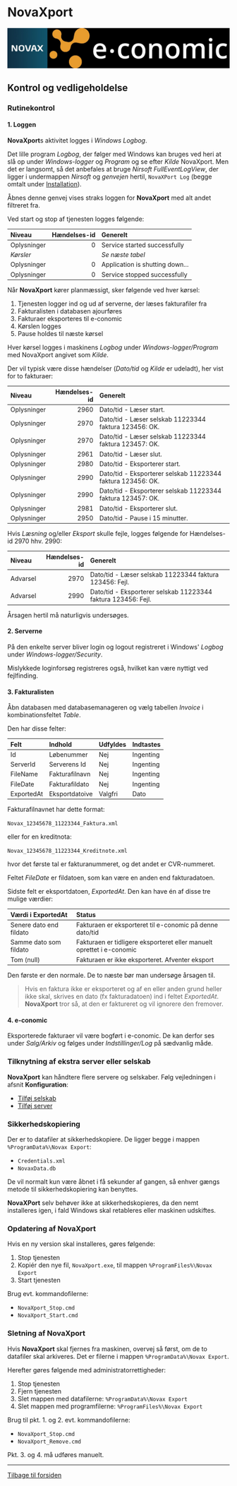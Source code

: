 # NovaXport

![NOVAX(R) e-conomic(R)][Title logos] 

## Kontrol og vedligeholdelse

### Rutinekontrol

#### 1. Loggen

**NovaXport**s aktivitet logges i _Windows Logbog_. 

Det lille program _Logbog_, der følger med Windows kan bruges ved heri at slå op under _Windows-logger_ og _Program_ og se efter *Kilde* NovaXport. Men det er langsomt, så det anbefales at bruge *Nirsoft FullEventLogView*, der ligger i undermappen _Nirsoft_ og _genvejen_ hertil, `NovaXPort Log` (begge omtalt under [Installation][Installation]).

Åbnes denne genvej vises straks loggen for **NovaXport** med alt andet filtreret fra.


Ved start og stop af tjenesten logges følgende:

| Niveau      | Hændelses-id | Generelt                  |
| :---------- | -----------: | :------------------------ |
| Oplysninger | 0      | Service started successfully    |
| *Kørsler*   |        | *Se næste tabel*                                |          
| Oplysninger | 0      | Application is shutting down... |
| Oplysninger | 0      | Service stopped successfully    |

Når **NovaXport** kører planmæssigt, sker følgende ved hver kørsel:

1. Tjenesten logger ind og ud af serverne, der læses fakturafiler fra
2. Fakturalisten i databasen ajourføres
3. Fakturaer eksporteres til e-conomic
4. Kørslen logges
5. Pause holdes til næste kørsel

Hver kørsel logges i maskinens *Logbog* under *Windows-logger/Program* med NovaXport angivet som *Kilde*.

Der vil typisk være disse hændelser (*Dato/tid* og *Kilde* er udeladt), her vist for to fakturaer:

| Niveau      | Hændelses-id | Generelt                                                    |
| :---------- | -----------: | :---------------------------------------------------------- |
| Oplysninger | 2960         | Dato/tid - Læser start.                                     |
| Oplysninger | 2970         | Dato/tid - Læser selskab 11223344 faktura 123456: OK.       |
| Oplysninger | 2970         | Dato/tid - Læser selskab 11223344 faktura 123457: OK.       |
| Oplysninger | 2961         | Dato/tid - Læser slut.                                      |
| Oplysninger | 2980         | Dato/tid - Eksporterer start.                               |
| Oplysninger | 2990         | Dato/tid - Eksporterer selskab 11223344 faktura 123456: OK. |
| Oplysninger | 2990         | Dato/tid - Eksporterer selskab 11223344 faktura 123457: OK. |
| Oplysninger | 2981         | Dato/tid - Eksporterer slut.                                |
| Oplysninger | 2950         | Dato/tid - Pause i 15 minutter.                             |

Hvis *Læsning* og/eller *Eksport* skulle fejle, logges følgende for Hændelses-id 2970 hhv. 2990:

| Niveau      | Hændelses-id | Generelt                                                      |
| :---------- | -----------: | :------------------------------------------------------------ |
| Advarsel    | 2970         | Dato/tid - Læser selskab 11223344 faktura 123456: Fejl.       |
| Advarsel    | 2990         | Dato/tid - Eksporterer selskab 11223344 faktura 123456: Fejl. |

Årsagen hertil må naturligvis undersøges.


#### 2. Serverne

På den enkelte server bliver login og logout registreret i Windows' *Logbog* under *Windows-logger/Security*.

Mislykkede loginforsøg registreres også, hvilket kan være nyttigt ved fejlfinding.


#### 3. Fakturalisten

Åbn databasen med databasemanageren og vælg tabellen *Invoice* i kombinationsfeltet *Table*.

Den har disse felter:

| Felt       | Indhold         | Udfyldes | Indtastes |
| :--------- | :-------------- | :------- | :-------- |
| Id         | Løbenummer      | Nej      | Ingenting |
| ServerId   | Serverens Id    | Nej      | Ingenting |
| FileName   | Fakturafilnavn  | Nej      | Ingenting |
| FileDate   | Fakturafildato  | Nej      | Ingenting |
| ExportedAt | Eksportdatoive  | Valgfri  | Dato      |

Fakturafilnavnet har dette format:

`Novax_12345678_11223344_Faktura.xml` 

eller for en kreditnota:

`Novax_12345678_11223344_Kreditnote.xml`

hvor det første tal er fakturanummeret, og det andet er CVR-nummeret.

Feltet *FileDate* er fildatoen, som kan være en anden end fakturadatoen.

Sidste felt er eksportdatoen, *ExportedAt*. Den kan have én af disse tre mulige værdier:

| Værdi i ExportedAt      | Status                                                                |
| :---------------------- | :-------------------------------------------------------------------- |
| Senere dato end fildato | Fakturaen er eksporteret til e-conomic på denne dato/tid              |
| Samme dato som fildato  | Fakturaen er tidligere eksporteret eller manuelt oprettet i e-conomic |
| Tom (null)              | Fakturaen er ikke eksporteret. Afventer eksport                       | 

Den første er den normale. De to næste bør man undersøge årsagen til.

> Hvis en faktura ikke er eksporteret og af en eller anden grund heller ikke skal, skrives en dato (fx fakturadatoen) ind i feltet *ExportedAt*. **NovaXport** tror så, at den er faktureret og vil ignorere den fremover.


#### 4. e-conomic

Eksporterede fakturaer vil være bogført i e-conomic. De kan derfor ses under *Salg/Arkiv* og følges under *Indstillinger/Log* på sædvanlig måde.


### Tilknytning af ekstra server eller selskab

**NovaXport** kan håndtere flere servere og selskaber. Følg vejledningen i afsnit **Konfiguration**:

- [Tilføj selskab][Configuration company]
- [Tilføj server][Configuration server]


### Sikkerhedskopiering

Der er to datafiler at sikkerhedskopiere. De ligger begge i mappen `%ProgramData%\Novax Export`:

- `Credentials.xml`
- `NovaxData.db`

De vil normalt kun være åbnet i få sekunder af gangen, så enhver gængs metode til sikkerhedskopiering kan benyttes.

**NovaXPort** selv behøver ikke at sikkerhedskopieres, da den nemt installeres igen, i fald Windows skal retableres eller maskinen udskiftes.


### Opdatering af NovaXport

Hvis en ny version skal installeres, gøres følgende:

1. Stop tjenesten
2. Kopiér den nye fil, `NovaXport.exe`, til mappen `%ProgramFiles%\Novax Export`
3. Start tjenesten

Brug evt. kommandofilerne:

  - `NovaXport_Stop.cmd`
  - `NovaXport_Start.cmd`


### Sletning af NovaXport

Hvis **NovaXport** skal fjernes fra maskinen, overvej så først, om de to datafiler skal arkiveres. Det er filerne i mappen `%ProgramData%\Novax Export`.

Herefter gøres følgende med administratorrettigheder:

1. Stop tjenesten
2. Fjern tjenesten
3. Slet mappen med datafilerne: `%ProgramData%\Novax Export`
4. Slet mappen med programfilerne: `%ProgramFiles%\Novax Export`

Brug til pkt. 1. og 2. evt. kommandofilerne:

  - `NovaXport_Stop.cmd`
  - `NovaXport_Remove.cmd`

Pkt. 3. og 4. må udføres manuelt.

<hr>

[Tilbage til forsiden][Main page]

[Cactus Data logo]: images/cactuslogopale.png
[Title logos]: images/Novax-e-conomic%20200.png
[Attach app]: images/ec-apps-001.png
[Attached app]: images/ec-apps-002.png
[App list]: images/ec-apps-003.png
[Data flow]: images/NovaXport%20Diagram.drawio%2024.png
[Service installed]: images/NovaXport%20Service.png
[Service properties]: images/NovaXport%20Service%20Properties.png
[Display table Company]: images/NovaxDataCompany.png
[EC extensions]: https://secure.e-conomic.com/settings/extensions/apps
[Configuration]: https://github.com/CactusData/NovaXport/blob/main/Configuration.md
[Installation]: https://github.com/CactusData/NovaXport/blob/main/Installation.md
[Configuration company]: https://github.com/CactusData/NovaXport/blob/main/Configuration.md#Tilføj-selskab-klinik
[Configuration server]: https://github.com/CactusData/NovaXport/blob/main/Configuration.md#Tilføj-selskab
[Main page]: https://cactusdata.github.io/NovaXport/